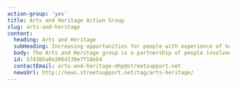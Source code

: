 ```yaml
---
action-group: 'yes'
title: Arts and Heritage Action Group
slug: arts-and-heritage
content:
  heading: Arts and Heritage
  subHeading: Increasing opportunities for people with experience of homelessness to engage in the arts, through the city's arts and cultural institutions, artists and industries
  body: The Arts and Heritage group is a partnership of people involved in arts and/or homelessness work. Their sessions will include co-curating workshops at different venues across the city.
  id: 574305a0e2064139e7f18eb4
  contactEmail: arts-and-heritage-mhp@streetsupport.net
  newsUrl: http://news.streetsupport.net/tag/arts-heritage/
---
```


